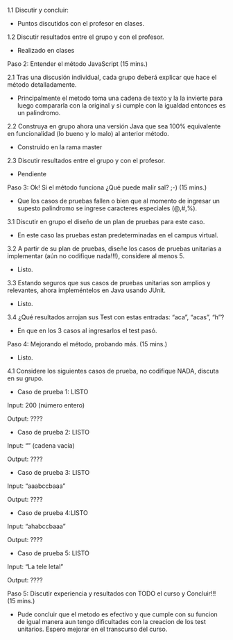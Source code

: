 1.1 Discutir y concluir:
-   Puntos discutidos con el profesor en clases.

1.2 Discutir resultados entre el grupo y con el profesor.
-   Realizado en clases

Paso 2: Entender el método JavaScript (15 mins.)

2.1 Tras una discusión individual, cada grupo deberá explicar que hace el método detalladamente.
- Principalmente el metodo toma una cadena de texto y la la invierte para luego compararla con la original y si cumple con la igualdad entonces es un palindromo.

2.2 Construya en grupo ahora una versión Java que sea 100% equivalente en funcionalidad (lo bueno y lo malo) al anterior método.
-   Construido en la rama master

2.3 Discutir resultados entre el grupo y con el profesor.
-   Pendiente

Paso 3: Ok! Si el método funciona ¿Qué puede malir sal? ;-) (15 mins.)
-   Que los casos de pruebas fallen o bien que al momento de ingresar un supesto palindromo se ingrese caracteres especiales (@,#,%).

3.1 Discutir en grupo el diseño de un plan de pruebas para este caso.
-   En este caso las pruebas estan predeterminadas en el campus virtual.

3.2 A partir de su plan de pruebas, diseñe los casos de pruebas unitarias a implementar (aún no codifique nada!!!), considere al menos 5.
- Listo.

3.3 Estando seguros que sus casos de pruebas unitarias son amplios y relevantes, ahora impleméntelos en Java usando JUnit.
-   Listo.

3.4 ¿Qué resultados arrojan sus Test con estas entradas: “aca”, “acas”, “h”?
-   En que en los 3 casos al ingresarlos el test pasó.

Paso 4: Mejorando el método, probando más. (15 mins.)
-   Listo.

4.1 Considere los siguientes casos de prueba, no codifique NADA, discuta en su grupo.

- Caso de prueba 1:
    LISTO

Input: 200 (número entero)

Output: ????

- Caso de prueba 2:
LISTO

Input: “” (cadena vacía)

Output: ????

- Caso de prueba 3:
    LISTO

Input: “aaabccbaaa”

Output: ????

- Caso de prueba 4:LISTO

Input: “ahabccbaaa”

Output: ????

- Caso de prueba 5:
    LISTO   

Input: “La tele letal”

Output: ????

Paso 5: Discutir experiencia y resultados con TODO el curso y Concluir!!! (15 mins.)
-  Pude concluir que el metodo es efectivo y que cumple con su funcion de igual manera aun tengo
dificultades con la creacion de los test unitarios. Espero mejorar en el transcurso del curso.